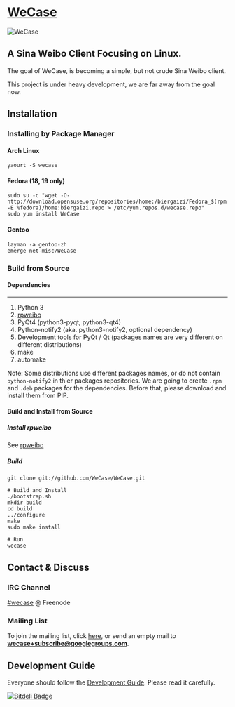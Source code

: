 [WeCase](http://wecase.org)
======

![WeCase](https://raw.githubusercontent.com/WeCase/WeCase/master/res/wecase.png)


A Sina Weibo Client Focusing on Linux.
---------------------------------------
The goal of WeCase, is becoming a simple, but not crude Sina Weibo client.

This project is under heavy development, we are far away from the goal now.

Installation
------------

### Installing by Package Manager

#### Arch Linux

```
yaourt -S wecase
```

#### Fedora (18, 19 only)

```
sudo su -c "wget -O- http://download.opensuse.org/repositories/home:/biergaizi/Fedora_$(rpm -E %fedora)/home:biergaizi.repo > /etc/yum.repos.d/wecase.repo"
sudo yum install WeCase
```

#### Gentoo

```
layman -a gentoo-zh
emerge net-misc/WeCase
```

### Build from Source

#### Dependencies
-----
1. Python 3
2. [rpweibo](https://github.com/WeCase/rpweibo)
2. PyQt4 (python3-pyqt, python3-qt4)
3. Python-notify2 (aka. python3-notify2, optional dependency)
4. Development tools for PyQt / Qt (packages names are very different on different distributions)
5. make
6. automake

Note: Some distributions use different packages names, or do not contain `python-notify2` in thier packages repositories. We are going to create `.rpm` and `.deb` packages for the dependencies. Before that, please download and install them from PIP.

#### Build and Install from Source

##### Install rpweibo

See [rpweibo](https://github.com/WeCase/rpweibo)

##### Build

```
git clone git://github.com/WeCase/WeCase.git

# Build and Install
./bootstrap.sh
mkdir build
cd build
../configure
make
sudo make install

# Run
wecase
```

Contact & Discuss
---------

### IRC Channel

[#wecase](https://kiwiirc.com/client/irc.freenode.net:+7000/wecase) @ Freenode

### Mailing List

To join the mailing list, click [here](https://groups.google.com/forum/?hl=zh-CN&fromgroups#!forum/wecase),
or send an empty mail to **wecase+subscribe@googlegroups.com**.

Development Guide
------
Everyone should follow the [Development Guide](https://github.com/WeCase/WeCase/wiki/WeCase-%E5%BC%80%E5%8F%91%E6%8C%87%E5%8D%97). Please read it carefully.

[![Bitdeli Badge](https://d2weczhvl823v0.cloudfront.net/WeCase/wecase/trend.png)](https://bitdeli.com/free "Bitdeli Badge")
